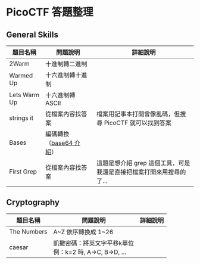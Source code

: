 # PicoCTF 答題整理

## General Skills
題目名稱 | 問題說明 | 詳細說明 
---|---|---
2Warm | 十進制轉二進制
Warmed Up | 十六進制轉十進制
Lets Warm Up | 十六進制轉 ASCII
strings it | 從檔案內容找答案 | 檔案用記事本打開會像亂碼，但搜尋 PicoCTF 就可以找到答案
Bases | 編碼轉換（[base64 介紹](Notes/常見編碼介紹.md)）
First Grep | 從檔案內容找答案 | 這題是想介紹 grep 這個工具，可是我還是直接把檔案打開來用搜尋的了...


## Cryptography
題目名稱 | 問題說明 | 詳細說明 
---|---|---
The Numbers | A~Z 依序轉換成 1~26
caesar | 凱撒密碼：將英文字平移k單位<br>例：k=2 時, A->C, B->D, ... | 
